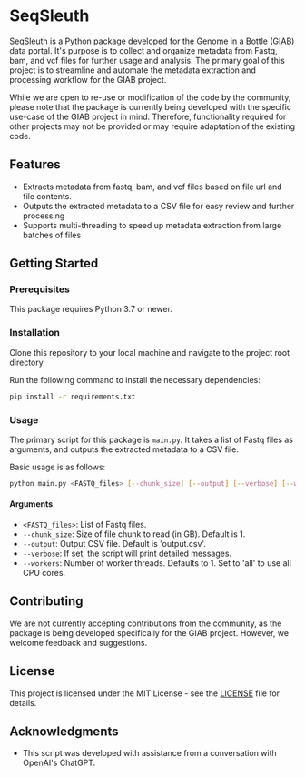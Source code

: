 # SeqSleuth

SeqSleuth is a Python package developed for the Genome in a Bottle (GIAB) data portal. It's purpose is to collect and organize metadata from Fastq, bam, 
and vcf files for further usage and analysis. 
The primary goal of this project is to streamline and automate the metadata extraction and processing workflow for the GIAB project.

While we are open to re-use or modification of the code by the community, 
please note that the package is currently being developed with the specific use-case of the GIAB project in mind. 
Therefore, functionality required for other projects may not be provided or may require adaptation of the existing code.

## Features

* Extracts metadata from fastq, bam, and vcf files based on file url and file contents.
* Outputs the extracted metadata to a CSV file for easy review and further processing
* Supports multi-threading to speed up metadata extraction from large batches of files

## Getting Started

### Prerequisites

This package requires Python 3.7 or newer.

### Installation

Clone this repository to your local machine and navigate to the project root directory.

Run the following command to install the necessary dependencies:

```bash
pip install -r requirements.txt
```

### Usage

The primary script for this package is `main.py`. It takes a list of Fastq files as arguments, and outputs the extracted metadata to a CSV file.

Basic usage is as follows:

```bash
python main.py <FASTQ_files> [--chunk_size] [--output] [--verbose] [--workers]
```

#### Arguments

* `<FASTQ_files>`: List of Fastq files.
* `--chunk_size`: Size of file chunk to read (in GB). Default is 1.
* `--output`: Output CSV file. Default is 'output.csv'.
* `--verbose`: If set, the script will print detailed messages.
* `--workers`: Number of worker threads. Defaults to 1. Set to 'all' to use all CPU cores.

## Contributing

We are not currently accepting contributions from the community, as the package is being developed specifically for the GIAB project. However, we welcome feedback and suggestions.

## License

This project is licensed under the MIT License - see the [LICENSE](LICENSE) file for details.

## Acknowledgments

* This script was developed with assistance from a conversation with OpenAI's ChatGPT.